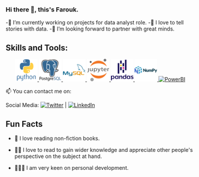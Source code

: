### Hi there 👋, this's Farouk.
-🔭 I’m currently working on projects for data analyst role.
-🌱 I love to tell stories with data.
-👯 I’m looking forward to partner with great minds. 


## Skills and Tools: <div>
<p align="center">
  <a href="https://www.python.org/" target="_blank" rel="noreferrer"> <img src="https://github.com/devicons/devicon/blob/master/icons/python/python-original-wordmark.svg" title="Python" alt="Python" width="60" height="60"/> </a> 
  <a href="https://www.postgresql.org/" target="_blank" rel="noreferrer"> <img src="https://github.com/devicons/devicon/blob/master/icons/postgresql/postgresql-original-wordmark.svg" title="PostgreSQL" alt="PostgreSQL" width="60" height="60"/> </a>   
 <a href="https://www.mysql.com/" target="_blank" rel="noreferrer"> <img src="https://github.com/devicons/devicon/blob/master/icons/mysql/mysql-original-wordmark.svg" title="MySQL"  alt="MySQL" width="60" height="60"/> </a>
  <a href="https://jupyter.org/" target="_blank" rel="noreferrer"> <img src="https://github.com/devicons/devicon/blob/master/icons/jupyter/jupyter-original-wordmark.svg" title="Jupyter" alt="Jupyter" width="60" height="60"/> </a>  
  <a href="https://pandas.pydata.org/" target="_blank" rel="noreferrer"> <img src="https://github.com/devicons/devicon/blob/master/icons/pandas/pandas-original-wordmark.svg" title="Pandas" alt="Pandas" width="60" height="60"/> </a>  
  <a href="https://numpy.org/" target="_blank" rel="noreferrer"> <img src="https://github.com/devicons/devicon/blob/master/icons/numpy/numpy-original-wordmark.svg" title="Numpy" alt="Numpy" width="60" height="60"/> </a>  
  <a href="https://www.microsoft.com/en-us/download/details.aspx?id=58494" target="_blank" rel="noreferrer"> <img src="https://github.com/microsoft/PowerBI-Icons/blob/main/PNG/Desktop.png" title="PowerBI" alt="PowerBI" width="60" height="60"/> </a>

  

 📫 You can contact me on:

Social Media:
[![Twitter](https://img.shields.io/badge/Twitter-%231DA1F2.svg?style=for-the-badge&logo=Twitter&logoColor=white)](https://twitter.com/faroukmuda1) | [![LinkedIn](https://img.shields.io/badge/linkedin-%230077B5.svg?style=for-the-badge&logo=linkedin&logoColor=white)](www.linkedin.com/in/farouk1)

## Fun Facts

- 📖 I love reading non-fiction books. 

- 🧑‍🏫 I love to read to gain wider knowledge and appreciate other people's perspective on the subject at hand.

- 👩‍👧‍👧 I am very keen on personal development.
  


